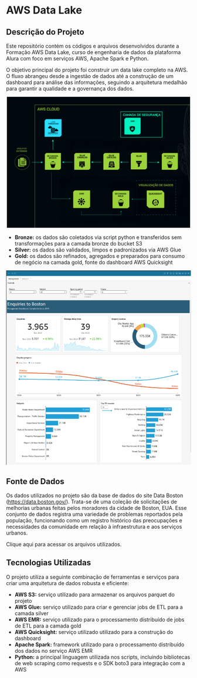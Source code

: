 # AWS Data Lake

## Descrição do Projeto

Este repositório contém os códigos e arquivos desenvolvidos durante a Formação AWS Data Lake, curso de engenharia de dados da plataforma Alura com foco em serviços AWS, Apache Spark e Python.

O objetivo principal do projeto foi construir um data lake completo na AWS. O fluxo abrangeu desde a ingestão de dados até a construção de um dashboard para análise das informações, seguindo a arquitetura medalhão para garantir a qualidade e a governança dos dados.

<div align="center"><img src='https://github.com/jorgeplatero/alura_aws_data_lake/blob/dfb588fdd92f9e76bb7d914ac2d631b7ca5cca01/img/arquitetura.png' width=500></div>

- **Bronze:** os dados são coletados via script python e transferidos sem transformações para a camada bronze do bucket S3
- **Silver:** os dados são validados, limpos e padronizados via AWS Glue
- **Gold:** os dados são refinados, agregados e preparados para consumo de negócio na camada gold, fonte do dashboard AWS Quicksight

<div align="center"><img src='https://github.com/jorgeplatero/alura_aws_data_lake/blob/dfb588fdd92f9e76bb7d914ac2d631b7ca5cca01/img/dashboard.png' width=700></div>

## Fonte de Dados

Os dados utilizados no projeto são da base de dados do site Data Boston (https://data.boston.gov/). Trata-se de uma coleção de solicitações de melhorias urbanas feitas pelos moradores da cidade de Boston, EUA. Esse conjunto de dados registra uma variedade de problemas reportados pela população, funcionando como um registro histórico das preocupações e necessidades da comunidade em relação à infraestrutura e aos serviços urbanos.

Clique <a style="text-decoration:none;" href="https://data.boston.gov/dataset/311-service-requests" target="_blank">aqui</a> para acessar os arquivos utilizados.

## Tecnologias Utilizadas

O projeto utiliza a seguinte combinação de ferramentas e serviços para criar uma arquitetura de dados robusta e eficiente:

- **AWS S3:** serviço utilizado para armazenar os arquivos parquet do projeto
- **AWS Glue:** serviço utilizado para criar e gerenciar jobs de ETL para a camada silver
- **AWS EMR:** serviço utilizado para o processamento distribuído de jobs de ETL para a camada gold
- **AWS Quicksight:** serviço utilizado utilizado para a construção do dashboard
- **Apache Spark:** framework utilizado para o processamento distribuído dos dados no serviço AWS EMR
- **Python:** a principal linguagem utilizada nos scripts, incluindo bibliotecas de web scraping como requests e o SDK boto3 para integração com a AWS
